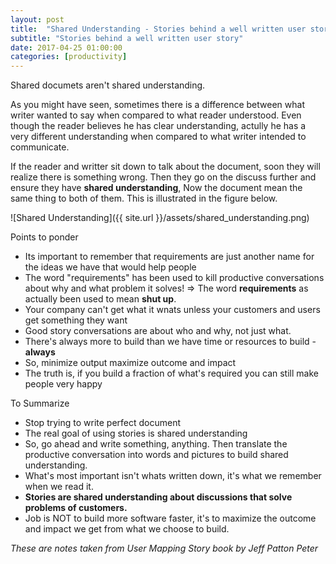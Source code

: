 ```yaml
---
layout: post
title:  "Shared Understanding - Stories behind a well written user story"
subtitle: "Stories behind a well written user story"
date: 2017-04-25 01:00:00
categories: [productivity]
---
```


Shared documets aren't shared understanding.

As you might have seen, sometimes there is a difference between what writer wanted to say when compared to what reader understood. Even though the reader believes he has clear understanding, actully he has a very different understanding when compared to what writer intended to communicate.

If the reader and writter sit down to talk about the document, soon they will realize there is something wrong. 
Then they go on the discuss further and ensure they have **shared understanding**, Now the document mean the same thing to both of them. This is illustrated in the figure below.

![Shared Understanding]({{ site.url }}/assets/shared_understanding.png)

Points to ponder
- Its important to remember that requirements are just another name for the ideas we have that would help people
- The word "requirements" has been used to kill productive conversations about why and what problem it solves! => The word **requirements** as actually been used to mean **shut up**.
- Your company can't get what it wnats unless your customers and users get something they want
- Good story conversations are about who and why, not just what.
- There's always more to build than we have time or resources to build - **always**
- So, minimize output maximize outcome and impact
- The truth is, if you build a fraction of what's required you can still make people very happy


To Summarize
 - Stop trying to write perfect document
 - The real goal of using stories is shared understanding
 - So, go ahead and write something, anything. Then translate the productive conversation into words and pictures to build shared understanding.
 - What's most important isn't whats written down, it's what we remember when we read it.
 - **Stories are shared understanding about discussions that solve problems of customers.**
 - Job is NOT to build more software faster, it's to maximize the outcome and impact we get from what we choose to build.

<i>These are notes taken from User Mapping Story book by Jeff Patton Peter</i>